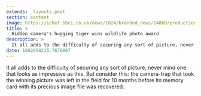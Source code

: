 ```yaml
--- 
extends: _layouts.post 
section: content 
image: https://ichef.bbci.co.uk/news/1024/branded_news/1486D/production/_114877048_sergey-gorshkov-wpy2020.jpg 
title: > 
  Hidden camera's hugging tiger wins wildlife photo award 
description: > 
  It all adds to the difficulty of securing any sort of picture, never mind one that looks as impressive as this.But consider this: the camera-trap that took the winning picture was left in the field for 10 months before its memory card with its precious image file was recovered. 
date: 1602650215.7670867 
--- 
```

It all adds to the difficulty of securing any sort of picture, never mind one that looks as impressive as this. But consider this: the camera-trap that took the winning picture was left in the field for 10 months before its memory card with its precious image file was recovered.